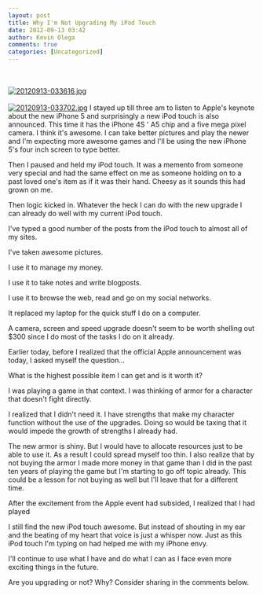 ```yaml
---
layout: post
title: Why I'm Not Upgrading My iPod Touch
date: 2012-09-13 03:42
author: Kevin Olega
comments: true
categories: [Uncategorized]
---
```

<br /><br /><a href="http://minimalchanges.com/blog/wp-content/uploads/2012/09/20120913-033616.jpg"><img src="http://minimalchanges.com/blog/wp-content/uploads/2012/09/20120913-033616.jpg" alt="20120913-033616.jpg" class="alignnone size-full" /></a><br /><br /><a href="http://minimalchanges.com/blog/wp-content/uploads/2012/09/20120913-033702.jpg"><img src="http://minimalchanges.com/blog/wp-content/uploads/2012/09/20120913-033702.jpg" alt="20120913-033702.jpg" class="alignnone size-full" /></a>
I stayed up till three am to listen to Apple's keynote about the new iPhone 5 and surprisingly a new iPod touch is also announced. This time it has the iPhone 4S ' A5 chip and a five mega pixel camera. I think it's awesome. I can take better pictures and play the newer and I'm expecting more awesome games and I'll be using the new iPhone 5's four inch screen to type better. 

Then I paused and held my iPod touch. It was a memento from someone very special and had the same effect on me as someone  holding on to a past loved one's item as if it was their hand. Cheesy as it sounds this had grown on me. 

Then logic kicked in. Whatever the heck I can do with the new upgrade I can already do well with my current iPod touch. 

I've typed a good number of the posts from the iPod touch to almost all of my sites. 

I've taken awesome pictures. 

I use it to manage my money. 

I use it to take notes and write blogposts. 

I use it to browse the web, read and go on my social networks. 

It replaced my laptop for the quick stuff I do on a computer. 

A camera, screen and speed upgrade doesn't seem to be worth shelling out $300 since I do most of the tasks I do on it already. 

Earlier today, before I realized that the official Apple announcement was today, I asked myself the question...

What is the highest possible item I can get and is it worth it?

I was playing a game in that context. I was thinking of armor for a character that doesn't fight directly. 

I realized that I didn't need it. I have strengths that make my character function without the use of the upgrades. Doing so would be taxing that it would impede the growth of strengths I already had. 

The new armor is shiny. But I would have to allocate resources just to be able to use it. As a result I could spread myself too thin. I also realize that by not buying the armor I made more money in that game than I did in the past ten years of playing the game but I'm starting to go off topic already. This could be a lesson for not buying as well but I'll leave that for a different time. 

After the excitement from the Apple event had subsided, I realized that I had played 

I still find the new iPod touch awesome. But instead of shouting in my ear and the beating of my heart that voice is just a whisper now. Just as this iPod touch I'm typing on had helped me with my iPhone envy. 

I'll continue to use what I have and do what I can as I face even more exciting things in the future. 

Are you upgrading or not? Why? Consider sharing in the comments below.
